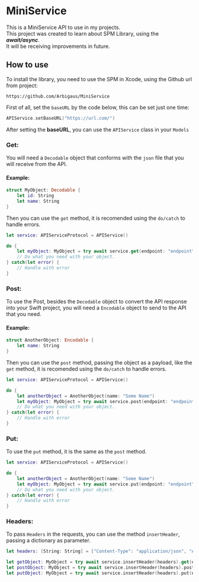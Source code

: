 # MiniService

This is a MiniService API to use in my projects.  
This project was created to learn about SPM Library, using the ***await/async***.  
It will be receiving improvements in future.

## How to use

To install the library, you need to use the SPM in Xcode, using the Github url from project:

```
https://github.com/Arbigaus/MiniService
```

First of all, set the `baseURL` by the code below, this can be set just one time:

```Swift
APIService.setBaseURL("https://url.com/")
````

After setting the **baseURL**, you can use the `APIService` class in your `Models`

### Get:

You will need a `Decodable` object that conforms with the `json` file that you will receive from the API.  

#### Example:

```Swift
struct MyObject: Decodable {
    let id: String
    let name: String
}
```

Then you can use the `get` method, it is recomended using the `do/catch` to handle errors.

```Swift
let service: APIServiceProtocol = APIService()

do {
    let myObject: MyObject = try await service.get(endpoint: "endpoint") 
    // Do what you need with your object.
} catch(let error) {
    // Handle with error
}
```

### Post:

To use the Post, besides the `Decodable` object to convert the API response into your Swift project, you will need a `Encodable` object to send to the API that you need.

#### Example:

```Swift
struct AnotherObject: Encodable {
    let name: String
}
```
Then you can use the `post` method, passing the object as a payload, like the `get` method, it is recomended using the `do/catch` to handle errors.

```Swift
let service: APIServiceProtocol = APIService()

do {
    let anotherObject = AnotherObject(name: "Some Name")
    let myObject: MyObject = try await service.post(endpoint: "endpoint", payload: accountToCreate) 
    // Do what you need with your object.
} catch(let error) {
    // Handle with error
}
```

### Put:

To use the `put` method, it is the same as the `post` method.

```Swift
let service: APIServiceProtocol = APIService()

do {
    let anotherObject = AnotherObject(name: "Some Name")
    let myObject: MyObject = try await service.put(endpoint: "endpoint", payload: accountToCreate) 
    // Do what you need with your object.
} catch(let error) {
    // Handle with error
}
```

### Headers:

To pass `Headers` in the requests, you can use the method `insertHeader`, passing a dictionary as parameter.

```Swift
let headers: [String: String] = ["Content-Type": "application/json", "Authorization": "Bearer token"]

let getObject: MyObject = try await service.insertHeader(headers).get(endpoint: "endpoint") 
let postObject: MyObject = try await service.insertHeader(headers).post(endpoint: "endpoint", payload: accountToCreate) 
let putObject: MyObject = try await service.insertHeader(headers).put(endpoint: "endpoint", payload: accountToCreate) 
```